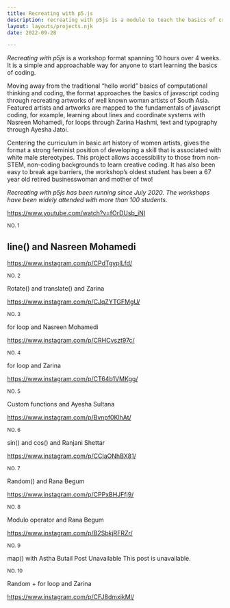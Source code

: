 ```yaml
---
title: Recreating with p5.js
description: recreating with p5js is a module to teach the basics of creative coding
layout: layouts/projects.njk
date: 2022-09-28

---
```

*Recreating with p5js* is a workshop format spanning 10 hours over 4 weeks. It is a simple and approachable way for anyone to start learning the basics of coding. 

Moving away from the traditional “hello world” basics of computational thinking and coding, the format approaches the basics of javascript coding through recreating artworks of well known womxn artists of South Asia. Featured artists and artworks are mapped to the fundamentals of javascript coding, for example, learning about lines and coordinate systems with Nasreen Mohamedi, for loops through Zarina Hashmi, text and typography through Ayesha Jatoi. 

Centering the curriculum in basic art history of women artists, gives the format a strong feminist position of developing a skill that is associated with white male stereotypes. This project allows accessibility to those from non-STEM, non-coding  backgrounds to learn creative coding. It has also been easy to break age barriers, the workshop’s oldest student has been a 67 year old retired businesswoman and mother of two! 

*Recreating with p5js has been running since July 2020. The workshops have been widely attended with more than 100 students.* 

https://www.youtube.com/watch?v=fOrDUsb_iNI

<sup>NO. 1</sup>

## line() and Nasreen Mohamedi

https://www.instagram.com/p/CPdTgyplLfd/

<sup>NO. 2</sup>

Rotate() and translate() and Zarina

https://www.instagram.com/p/CJqZYTGFMgU/


<sup>NO. 3</sup>

for loop and Nasreen Mohamedi

https://www.instagram.com/p/CRHCvszt97c/

<sup>NO. 4</sup>

for loop and Zarina

https://www.instagram.com/p/CT64b1VMKgg/

<sup>NO. 5</sup>

Custom functions and Ayesha Sultana

https://www.instagram.com/p/Bvnpf0KlhAt/

<sup>NO. 6</sup>

sin() and cos() and Ranjani Shettar

https://www.instagram.com/p/CCIaONhBX81/

<sup>NO. 7</sup>

Random() and Rana Begum

https://www.instagram.com/p/CPPxBHJFfj9/

<sup>NO. 8</sup>

Modulo operator and Rana Begum

https://www.instagram.com/p/B2SbkjRFRZr/

<sup>NO. 9</sup>

map() with Astha Butail
Post Unavailable
This post is unavailable.

<sup>NO. 10</sup>

Random + for loop and Zarina

https://www.instagram.com/p/CFJ8dmxjkMl/


